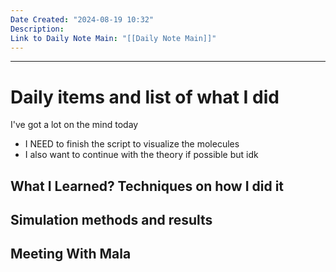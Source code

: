 ```yaml
---
Date Created: "2024-08-19 10:32"
Description: 
Link to Daily Note Main: "[[Daily Note Main]]"
---
```

---
# Daily items and list of what I did

I've got a lot on the mind today
- I NEED to finish the script to visualize the molecules
- I also want to continue with the theory if possible but idk


## What I Learned? Techniques on how I did it

 

## Simulation methods and results



## Meeting With Mala
